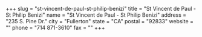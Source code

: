 +++
slug = "st-vincent-de-paul-st-philip-benizi"
title = "St Vincent de Paul - St Philip Benizi"
name = "St Vincent de Paul - St Philip Benizi"
address = "235 S. Pine Dr."
city = "Fullerton"
state = "CA"
postal = "92833"
website = ""
phone = "714 871-3610"
fax = ""
+++
